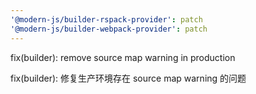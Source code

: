 ```yaml
---
'@modern-js/builder-rspack-provider': patch
'@modern-js/builder-webpack-provider': patch
---
```


fix(builder): remove source map warning in production

fix(builder): 修复生产环境存在 source map warning 的问题
